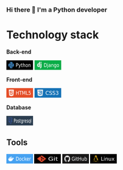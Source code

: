 ### Hi there 👋 I'm a Python developer

<h1>Technology stack</h1>
<b font-size="18px"> Back-end </b>
  <p>
    <img src="https://github.com/PavelGrebenshikov/PavelGrebenshikov/raw/main/icons/python.svg" width="70" height="25" />
    <img src="https://github.com/PavelGrebenshikov/PavelGrebenshikov/raw/main/icons/django.svg" width="70" height="25" />
  </p>
<b> Front-end </b>
  <p>
    <img src="https://github.com/PavelGrebenshikov/PavelGrebenshikov/raw/main/icons/HTML.svg" width="70" height="25" />
    <img src="https://github.com/PavelGrebenshikov/PavelGrebenshikov/raw/main/icons/CSS.svg" width="70" height="25" />
  </p>
<b> Database <b>
  <p><img src="https://github.com/PavelGrebenshikov/PavelGrebenshikov/raw/main/icons/postgresql.svg" width="70" height="25" /></p>
<h2> Tools </h2>
  <p>
    <img src="https://github.com/PavelGrebenshikov/PavelGrebenshikov/raw/main/icons/Docker.svg" width="70" height="25" />
    <img src="https://github.com/PavelGrebenshikov/PavelGrebenshikov/raw/main/icons/git.svg" width="70" height="25" />
    <img src="https://github.com/PavelGrebenshikov/PavelGrebenshikov/raw/main/icons/github.svg" width="70" height="25" />
    <img src="https://github.com/PavelGrebenshikov/PavelGrebenshikov/raw/main/icons/Linux.svg" width="70" height="25" />
  </p>
